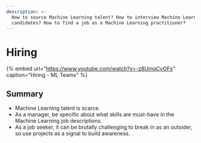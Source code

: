 ```yaml
---
description: >-
  How to source Machine Learning talent? How to interview Machine Learning
  candidates? How to find a job as a Machine Learning practitioner?
---
```


# Hiring

{% embed url="https://www.youtube.com/watch?v=-z8UmqCvOFs" caption="Hiring - ML Teams" %}

## Summary

* Machine Learning talent is scarce.
* As a manager, be specific about what skills are must-have in the Machine Learning job descriptions.
* As a job seeker, it can be brutally challenging to break in as an outsider, so use projects as a signal to build awareness.

